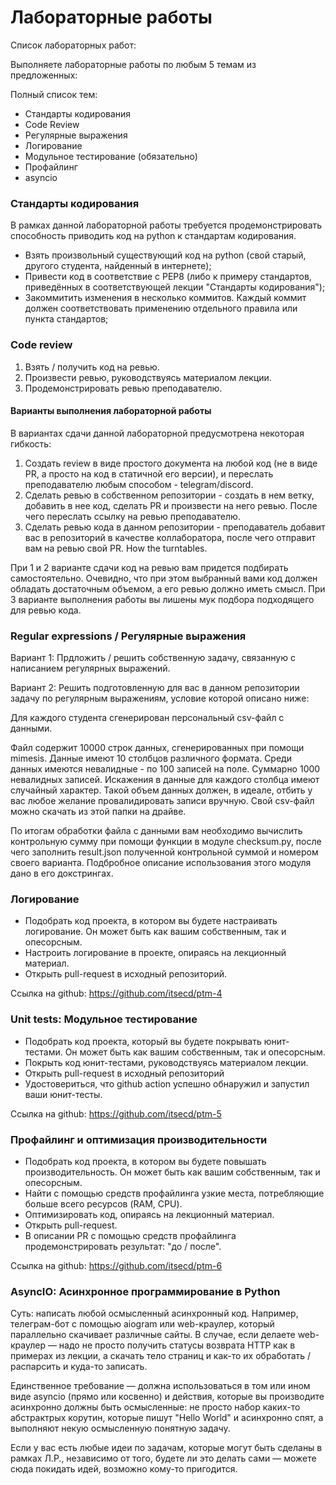 # Лабораторные работы

Список лабораторных работ:

Выполняете лабораторные работы по любым 5 темам из предложенных:

Полный список тем:
- Стандарты кодирования
- Code Review
- Регулярные выражения
- Логирование
- Модульное тестирование (обязательно)
- Профайлинг
- asyncio

### Стандарты кодирования

В рамках данной лабораторной работы требуется продемонстрировать способность приводить код на python к стандартам кодирования.

- Взять произвольный существующий код на python (свой старый, другого студента, найденный в интернете);
- Привести код в соответствие с PEP8 (либо к примеру стандартов, приведённых в соответствующей лекции "Стандарты кодирования");
- Закоммитить изменения в несколько коммитов. Каждый коммит должен соответствовать применению отдельного правила или пункта стандартов;

### Code review

1. Взять / получить код на ревью.
2. Произвести ревью, руководствуясь материалом лекции.
3. Продемонстрировать ревью преподавателю.

#### Варианты выполнения лабораторной работы

В вариантах сдачи данной лабораторной предусмотрена некоторая гибкость:

1. Создать review в виде простого документа на любой код (не в виде PR, а просто на код в статичной его версии), и переслать преподавателю любым способом - telegram/discord.
2. Сделать ревью в собственном репозитории - создать в нем ветку, добавить в нее код, сделать PR и произвести на него ревью. После чего переслать ссылку на ревью преподавателю.
3. Сделать ревью кода в данном репозитории - преподаватель добавит вас в репозиторий в качестве коллаборатора, после чего отправит вам на ревью свой PR. How the turntables.

При 1 и 2 варианте сдачи код на ревью вам придется подбирать самостоятельно. Очевидно, что при этом выбранный вами код должен обладать достаточным объемом, а его ревью должно иметь смысл.
При 3 варианте выполнения работы вы лишены мук подбора подходящего для ревью кода.

### Regular expressions / Регулярные выражения

Вариант 1: Прдложить / решить собственную задачу, связанную с написанием регулярных выражений.

Вариант 2: Решить подготовленную для вас в данном репозитории задачу по регулярным выражениям, условие которой описано ниже:

Для каждого студента сгенерирован персональный csv-файл с данными.

Файл содержит 10000 строк данных, сгенерированных при помощи mimesis. Данные имеют 10 столбцов различного формата. Среди данных имеются невалидные - по 100 записей на поле. Суммарно 1000 невалидных записей. Искажения в данные для каждого столбца имеют случайный характер. Такой объем данных должен, в идеале, отбить у вас любое желание провалидировать записи вручную.
Свой csv-файл можно скачать из этой папки на драйве.

По итогам обработки файла с данными вам необходимо вычислить контрольную сумму при помощи функции в модуле checksum.py, после чего заполнить result.json полученной контрольной суммой и номером своего варианта. Подбробное описание использования этого модуля дано в его докстрингах.


### Логирование

- Подобрать код проекта, в котором вы будете настраивать логирование. Он может быть как вашим собственным, так и опесорсным.
- Настроить логирование в проекте, опираясь на лекционный материал.
- Открыть pull-request в иcходный репозиторий.

Ссылка на github: https://github.com/itsecd/ptm-4

### Unit tests: Модульное тестирование

- Подобрать код проекта, который вы будете покрывать юнит-тестами. Он может быть как вашим собственным, так и опесорсным.
- Покрыть код юнит-тестами, руководствуясь материалом лекции.
- Открыть pull-request в иcходный репозиторий
- Удостовериться, что github action успешно обнаружил и запустил ваши юнит-тесты.

Ссылка на github: https://github.com/itsecd/ptm-5


### Профайлинг и оптимизация производительности

- Подобрать код проекта, в котором вы будете повышать производительность. Он может быть как вашим собственным, так и опесорсным.
- Найти с помощью средств профайлинга узкие места, потребляющие больше всего ресурсов (RAM, CPU).
- Оптимизировать код, опираясь на лекционный материал.
- Открыть pull-request.
- В описании PR с помощью средств профайлинга продемонстрировать результат: "до / после".

Ссылка на github: https://github.com/itsecd/ptm-6


### AsyncIO: Асинхронное программирование в Python

Суть: написать любой осмысленный асинхронный код.
Например, телеграм-бот с помощью aiogram или web-краулер, который параллельно скачивает различные сайты.
В случае, если делаете web-краулер — надо не просто получить статусы возврата HTTP как в примерах из лекции, а скачать тело страниц и как-то их обработать / распарсить и куда-то записать.

Единственное требование — должна использоваться в том или ином виде asyncio (прямо или косвенно) и действия, которые вы производите асинхронно должны быть осмысленные: не просто набор каких-то абстрактрых корутин, которые пишут "Hello World" и асинхронно спят, а выполняют некую осмысленную понятную задачу.

Если у вас есть любые идеи по задачам, которые могут быть сделаны в рамках Л.Р., независимо от того, будете ли это делать сами — можете сюда покидать идей, возможно кому-то пригодится.
